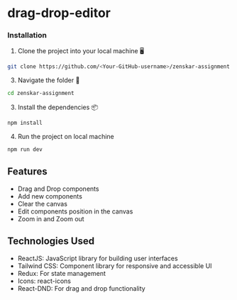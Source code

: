 # drag-drop-editor

### Installation

1. Clone the project into your local machine 🖥️

```sh
git clone https://github.com/<Your-GitHub-username>/zenskar-assignment.git
```

3. Navigate the folder 📂

```sh
cd zenskar-assignment
```

3. Install the dependencies 📦
  
```sh
npm install
```
4. Run the project on local machine

```sh
npm run dev
```

## Features

- Drag and Drop components
- Add new components
- Clear the canvas
- Edit components position in the canvas
- Zoom in and Zoom out

## Technologies Used

- ReactJS: JavaScript library for building user interfaces
- Tailwind CSS: Component library for responsive and accessible UI
- Redux: For state management
- Icons: react-icons
- React-DND: For drag and drop functionality